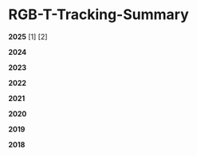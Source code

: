 # RGB-T-Tracking-Summary

**2025**
[1]
[2]

**2024**

**2023**

**2022**

**2021**

**2020**

**2019**


**2018**
